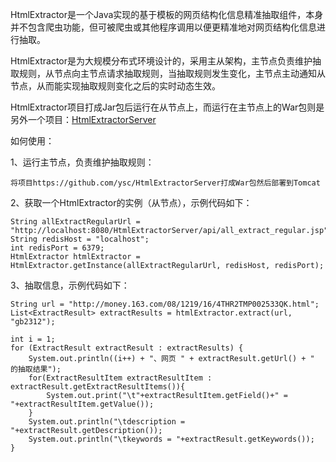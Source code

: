 HtmlExtractor是一个Java实现的基于模板的网页结构化信息精准抽取组件，本身并不包含爬虫功能，但可被爬虫或其他程序调用以便更精准地对网页结构化信息进行抽取。

HtmlExtractor是为大规模分布式环境设计的，采用主从架构，主节点负责维护抽取规则，从节点向主节点请求抽取规则，当抽取规则发生变化，主节点主动通知从节点，从而能实现抽取规则变化之后的实时动态生效。

HtmlExtractor项目打成Jar包后运行在从节点上，而运行在主节点上的War包则是另外一个项目：[HtmlExtractorServer](https://github.com/ysc/HtmlExtractorServer)

如何使用：

1、运行主节点，负责维护抽取规则：

    将项目https://github.com/ysc/HtmlExtractorServer打成War包然后部署到Tomcat

2、获取一个HtmlExtractor的实例（从节点），示例代码如下：

    String allExtractRegularUrl = "http://localhost:8080/HtmlExtractorServer/api/all_extract_regular.jsp";
    String redisHost = "localhost";
    int redisPort = 6379;
    HtmlExtractor htmlExtractor = HtmlExtractor.getInstance(allExtractRegularUrl, redisHost, redisPort);

3、抽取信息，示例代码如下：

    String url = "http://money.163.com/08/1219/16/4THR2TMP002533QK.html";
    List<ExtractResult> extractResults = htmlExtractor.extract(url, "gb2312");

    int i = 1;
    for (ExtractResult extractResult : extractResults) {
        System.out.println((i++) + "、网页 " + extractResult.getUrl() + " 的抽取结果");
        for(ExtractResultItem extractResultItem : extractResult.getExtractResultItems()){
            System.out.print("\t"+extractResultItem.getField()+" = "+extractResultItem.getValue());              
        }
        System.out.println("\tdescription = "+extractResult.getDescription());
        System.out.println("\tkeywords = "+extractResult.getKeywords());
    }